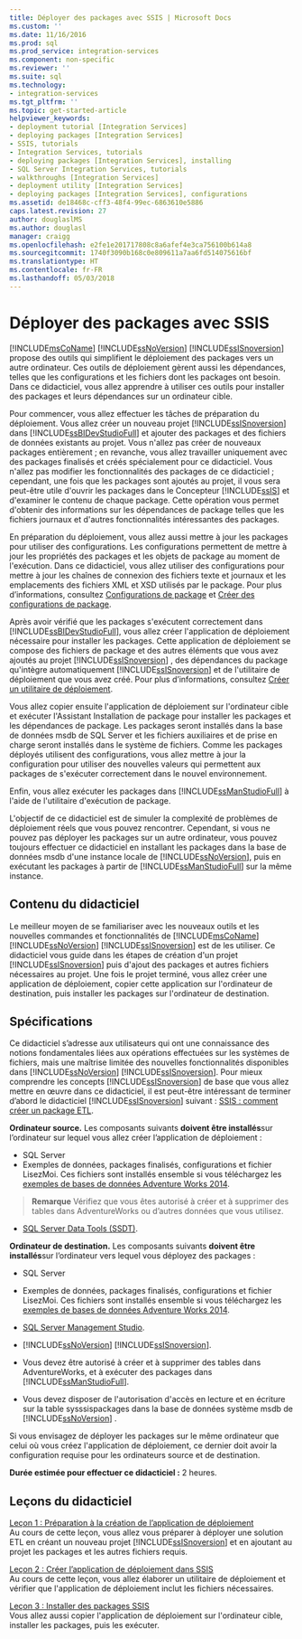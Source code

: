 ```yaml
---
title: Déployer des packages avec SSIS | Microsoft Docs
ms.custom: ''
ms.date: 11/16/2016
ms.prod: sql
ms.prod_service: integration-services
ms.component: non-specific
ms.reviewer: ''
ms.suite: sql
ms.technology:
- integration-services
ms.tgt_pltfrm: ''
ms.topic: get-started-article
helpviewer_keywords:
- deployment tutorial [Integration Services]
- deploying packages [Integration Services]
- SSIS, tutorials
- Integration Services, tutorials
- deploying packages [Integration Services], installing
- SQL Server Integration Services, tutorials
- walkthroughs [Integration Services]
- deployment utility [Integration Services]
- deploying packages [Integration Services], configurations
ms.assetid: de18468c-cff3-48f4-99ec-6863610e5886
caps.latest.revision: 27
author: douglaslMS
ms.author: douglasl
manager: craigg
ms.openlocfilehash: e2fe1e201717808c8a6afef4e3ca756100b614a8
ms.sourcegitcommit: 1740f3090b168c0e809611a7aa6fd514075616bf
ms.translationtype: HT
ms.contentlocale: fr-FR
ms.lasthandoff: 05/03/2018
---
```

# <a name="deploy-packages-with-ssis"></a>Déployer des packages avec SSIS
[!INCLUDE[msCoName](../includes/msconame-md.md)] [!INCLUDE[ssNoVersion](../includes/ssnoversion-md.md)] [!INCLUDE[ssISnoversion](../includes/ssisnoversion-md.md)] propose des outils qui simplifient le déploiement des packages vers un autre ordinateur. Ces outils de déploiement gèrent aussi les dépendances, telles que les configurations et les fichiers dont les packages ont besoin. Dans ce didacticiel, vous allez apprendre à utiliser ces outils pour installer des packages et leurs dépendances sur un ordinateur cible.    
    
Pour commencer, vous allez effectuer les tâches de préparation du déploiement. Vous allez créer un nouveau projet [!INCLUDE[ssISnoversion](../includes/ssisnoversion-md.md)] dans [!INCLUDE[ssBIDevStudioFull](../includes/ssbidevstudiofull-md.md)] et ajouter des packages et des fichiers de données existants au projet. Vous n'allez pas créer de nouveaux packages entièrement ; en revanche, vous allez travailler uniquement avec des packages finalisés et créés spécialement pour ce didacticiel. Vous n'allez pas modifier les fonctionnalités des packages de ce didacticiel ; cependant, une fois que les packages sont ajoutés au projet, il vous sera peut-être utile d'ouvrir les packages dans le Concepteur [!INCLUDE[ssIS](../includes/ssis-md.md)] et d'examiner le contenu de chaque package. Cette opération vous permet d'obtenir des informations sur les dépendances de package telles que les fichiers journaux et d'autres fonctionnalités intéressantes des packages.    
    
En préparation du déploiement, vous allez aussi mettre à jour les packages pour utiliser des configurations. Les configurations permettent de mettre à jour les propriétés des packages et les objets de package au moment de l'exécution. Dans ce didacticiel, vous allez utiliser des configurations pour mettre à jour les chaînes de connexion des fichiers texte et journaux et les emplacements des fichiers XML et XSD utilisés par le package. Pour plus d’informations, consultez [Configurations de package](../integration-services/packages/package-configurations.md) et [Créer des configurations de package](../integration-services/packages/create-package-configurations.md).    
    
Après avoir vérifié que les packages s'exécutent correctement dans [!INCLUDE[ssBIDevStudioFull](../includes/ssbidevstudiofull-md.md)], vous allez créer l'application de déploiement nécessaire pour installer les packages. Cette application de déploiement se compose des fichiers de package et des autres éléments que vous avez ajoutés au projet [!INCLUDE[ssISnoversion](../includes/ssisnoversion-md.md)] , des dépendances du package qu'intègre automatiquement [!INCLUDE[ssISnoversion](../includes/ssisnoversion-md.md)] et de l'utilitaire de déploiement que vous avez créé. Pour plus d’informations, consultez [Créer un utilitaire de déploiement](../integration-services/packages/create-a-deployment-utility.md).    
    
Vous allez copier ensuite l'application de déploiement sur l'ordinateur cible et exécuter l'Assistant Installation de package pour installer les packages et les dépendances de package. Les packages seront installés dans la base de données msdb de SQL Server et les fichiers auxiliaires et de prise en charge seront installés dans le système de fichiers. Comme les packages déployés utilisent des configurations, vous allez mettre à jour la configuration pour utiliser des nouvelles valeurs qui permettent aux packages de s'exécuter correctement dans le nouvel environnement.    
    
Enfin, vous allez exécuter les packages dans [!INCLUDE[ssManStudioFull](../includes/ssmanstudiofull-md.md)] à l'aide de l'utilitaire d'exécution de package.    
    
L'objectif de ce didacticiel est de simuler la complexité de problèmes de déploiement réels que vous pouvez rencontrer. Cependant, si vous ne pouvez pas déployer les packages sur un autre ordinateur, vous pouvez toujours effectuer ce didacticiel en installant les packages dans la base de données msdb d'une instance locale de [!INCLUDE[ssNoVersion](../includes/ssnoversion-md.md)], puis en exécutant les packages à partir de [!INCLUDE[ssManStudioFull](../includes/ssmanstudiofull-md.md)] sur la même instance.    
    
## <a name="what-you-will-learn"></a>Contenu du didacticiel    
Le meilleur moyen de se familiariser avec les nouveaux outils et les nouvelles commandes et fonctionnalités de [!INCLUDE[msCoName](../includes/msconame-md.md)] [!INCLUDE[ssNoVersion](../includes/ssnoversion-md.md)] [!INCLUDE[ssISnoversion](../includes/ssisnoversion-md.md)] est de les utiliser. Ce didacticiel vous guide dans les étapes de création d'un projet [!INCLUDE[ssISnoversion](../includes/ssisnoversion-md.md)] puis d'ajout des packages et autres fichiers nécessaires au projet. Une fois le projet terminé, vous allez créer une application de déploiement, copier cette application sur l'ordinateur de destination, puis installer les packages sur l'ordinateur de destination.    
    
## <a name="requirements"></a>Spécifications    
Ce didacticiel s’adresse aux utilisateurs qui ont une connaissance des notions fondamentales liées aux opérations effectuées sur les systèmes de fichiers, mais une maîtrise limitée des nouvelles fonctionnalités disponibles dans [!INCLUDE[ssNoVersion](../includes/ssnoversion-md.md)] [!INCLUDE[ssISnoversion](../includes/ssisnoversion-md.md)]. Pour mieux comprendre les concepts [!INCLUDE[ssISnoversion](../includes/ssisnoversion-md.md)] de base que vous allez mettre en œuvre dans ce didacticiel, il est peut-être intéressant de terminer d’abord le didacticiel [!INCLUDE[ssISnoversion](../includes/ssisnoversion-md.md)] suivant : [SSIS : comment créer un package ETL](../integration-services/ssis-how-to-create-an-etl-package.md).    
    
**Ordinateur source.** Les composants suivants **doivent être installés**sur l’ordinateur sur lequel vous allez créer l’application de déploiement :
- SQL Server  
- Exemples de données, packages finalisés, configurations et fichier LisezMoi. Ces fichiers sont installés ensemble si vous téléchargez les [exemples de bases de données Adventure Works 2014](https://msftdbprodsamples.codeplex.com/releases/view/125550).     
> **Remarque** Vérifiez que vous êtes autorisé à créer et à supprimer des tables dans AdventureWorks ou d’autres données que vous utilisez.         
    
-   [SQL Server Data Tools (SSDT)](../ssdt/download-sql-server-data-tools-ssdt.md).    
    
**Ordinateur de destination.** Les composants suivants **doivent être installés**sur l’ordinateur vers lequel vous déployez des packages :    
    
- SQL Server
- Exemples de données, packages finalisés, configurations et fichier LisezMoi. Ces fichiers sont installés ensemble si vous téléchargez les [exemples de bases de données Adventure Works 2014](https://msftdbprodsamples.codeplex.com/releases/view/125550). 
    
- [SQL Server Management Studio](../ssms/download-sql-server-management-studio-ssms.md).    
    
-   [!INCLUDE[ssNoVersion](../includes/ssnoversion-md.md)] [!INCLUDE[ssISnoversion](../includes/ssisnoversion-md.md)].    
    
-   Vous devez être autorisé à créer et à supprimer des tables dans AdventureWorks, et à exécuter des packages dans [!INCLUDE[ssManStudioFull](../includes/ssmanstudiofull-md.md)].    
    
-   Vous devez disposer de l'autorisation d'accès en lecture et en écriture sur la table sysssispackages dans la base de données système msdb de [!INCLUDE[ssNoVersion](../includes/ssnoversion-md.md)] .    
    
Si vous envisagez de déployer les packages sur le même ordinateur que celui où vous créez l'application de déploiement, ce dernier doit avoir la configuration requise pour les ordinateurs source et de destination.    
    
**Durée estimée pour effectuer ce didacticiel :** 2 heures.    
    
## <a name="lessons-in-this-tutorial"></a>Leçons du didacticiel    
[Leçon 1 : Préparation à la création de l’application de déploiement](../integration-services/lesson-1-preparing-to-create-the-deployment-bundle.md)    
Au cours de cette leçon, vous allez vous préparer à déployer une solution ETL en créant un nouveau projet [!INCLUDE[ssISnoversion](../includes/ssisnoversion-md.md)] et en ajoutant au projet les packages et les autres fichiers requis.    
    
[Leçon 2 : Créer l’application de déploiement dans SSIS](../integration-services/lesson-2-create-the-deployment-bundle-in-ssis.md)    
Au cours de cette leçon, vous allez élaborer un utilitaire de déploiement et vérifier que l'application de déploiement inclut les fichiers nécessaires.    
    
[Leçon 3 : Installer des packages SSIS](../integration-services/lesson-3-install-ssis-packages.md)    
Vous allez aussi copier l'application de déploiement sur l'ordinateur cible, installer les packages, puis les exécuter.    
    

